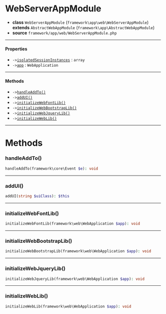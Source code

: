 # WebServerAppModule

- **class** `WebServerAppModule` (`framework\app\web\WebServerAppModule`) **extends** `AbstractWebAppModule` (`framework\app\AbstractWebAppModule`)
- **source** `framework/app/web/WebServerAppModule.php`

---

#### Properties

- `->`[`isolatedSessionInstances`](#prop-isolatedsessioninstances) : `array`
- `->`[`app`](#prop-app) : `WebApplication`

---

#### Methods

- `->`[`handleAddTo()`](#method-handleaddto)
- `->`[`addUI()`](#method-addui)
- `->`[`initializeWebFontLib()`](#method-initializewebfontlib)
- `->`[`initializeWebBootstrapLib()`](#method-initializewebbootstraplib)
- `->`[`initializeWebJqueryLib()`](#method-initializewebjquerylib)
- `->`[`initializeWebLib()`](#method-initializeweblib)

---
# Methods

<a name="method-handleaddto"></a>

### handleAddTo()
```php
handleAddTo(framework\core\Event $e): void
```

---

<a name="method-addui"></a>

### addUI()
```php
addUI(string $uiClass): $this
```

---

<a name="method-initializewebfontlib"></a>

### initializeWebFontLib()
```php
initializeWebFontLib(framework\web\WebApplication $app): void
```

---

<a name="method-initializewebbootstraplib"></a>

### initializeWebBootstrapLib()
```php
initializeWebBootstrapLib(framework\web\WebApplication $app): void
```

---

<a name="method-initializewebjquerylib"></a>

### initializeWebJqueryLib()
```php
initializeWebJqueryLib(framework\web\WebApplication $app): void
```

---

<a name="method-initializeweblib"></a>

### initializeWebLib()
```php
initializeWebLib(framework\web\WebApplication $app): void
```